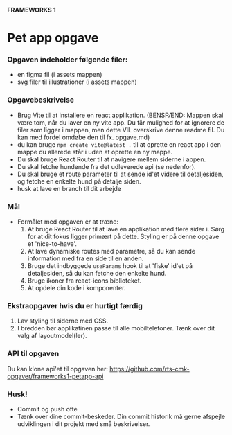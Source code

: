 **FRAMEWORKS 1**

# Pet app opgave
### **Opgaven indeholder følgende filer:**
- en figma fil (i assets mappen)
- svg filer til illustrationer (i assets mappen)

### **Opgavebeskrivelse**
- Brug Vite til at installere en react applikation.
  (BENSPÆND: Mappen skal være tom, når du laver en ny vite app. Du får mulighed for at ignorere de filer som ligger i mappen, men dette VIL overskrive denne readme fil. Du kan med fordel omdøbe den til fx. opgave.md)
- du kan bruge `npm create vite@latest .` til at oprette en react app i den mappe du allerede står i uden at oprette en ny mappe.
- Du skal bruge React Router til at navigere mellem siderne i appen.
- Du skal fetche hundende fra det udleverede api (se nedenfor).
- Du skal bruge et route parameter til at sende id'et videre til detaljesiden, og fetche en enkelte hund på detalje siden.
- husk at lave en branch til dit arbejde

### **Mål**
- Formålet med opgaven er at træne:
  1. At bruge React Router til at lave en applikation med flere sider i. Sørg for at dit fokus ligger primært på dette. Styling er på denne opgave et 'nice-to-have'.
  2. At lave dynamiske routes med parametre, så du kan sende information med fra en side til en anden.
  3. Bruge det indbyggede `useParams` hook til at 'fiske' id'et på detaljesiden, så du kan fetche den enkelte hund.
  4. Bruge ikoner fra react-icons biblioteket.
  5. At opdele din kode i komponenter.
  
### **Ekstraopgaver hvis du er hurtigt færdig**
  1. Lav styling til siderne med CSS.
  2. I bredden bør applikatinen passe til alle mobiltelefoner. Tænk over dit valg af layoutmodel(ler).

### **API til opgaven**
  Du kan klone api'et til opgaven her: https://github.com/rts-cmk-opgaver/frameworks1-petapp-api

### **Husk!**
- Commit og push ofte
- Tænk over dine commit-beskeder. Din commit historik må gerne afspejle udviklingen i dit projekt med små beskrivelser. 

